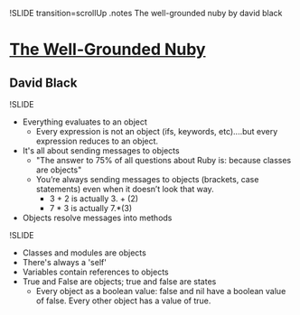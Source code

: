 !SLIDE transition=scrollUp
.notes The well-grounded nuby by david black

# [The Well-Grounded Nuby](http://speakerrate.com/talks/4392-the-well-grounded-nuby)
## David Black

!SLIDE
* Everything evaluates to an object
    * Every expression is not an object (ifs, keywords, etc)....but every expression reduces to an object.
* It's all about sending messages to objects
    * "The answer to 75% of all questions about Ruby is:  because classes are objects"
    * You’re always sending messages to objects (brackets, case statements) even when it doesn’t look that way.
        * 3 + 2 is actually 3. + (2)
        * 7 * 3 is actually 7.*(3)
* Objects resolve messages into methods

!SLIDE
* Classes and modules are objects
* There's always a 'self'
* Variables contain references to objects
* True and False are objects; true and false are states
    * Every object as a boolean value: false and nil have a boolean value of false.  Every other object has a value of true.
